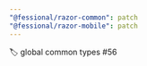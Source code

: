 ```yaml
---
"@fessional/razor-common": patch
"@fessional/razor-mobile": patch
---
```


🏷️ global common types #56
